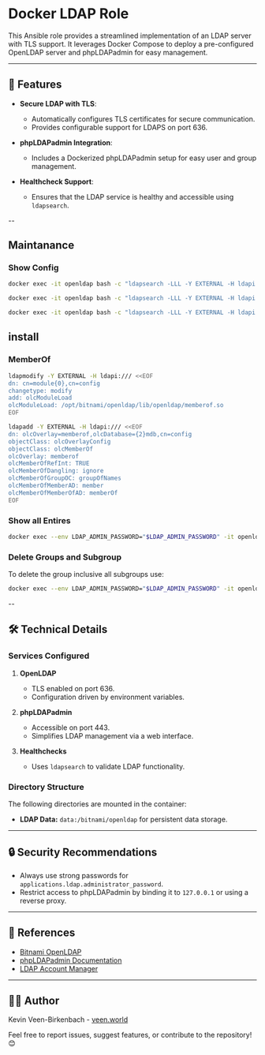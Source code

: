 # Docker LDAP Role

This Ansible role provides a streamlined implementation of an LDAP server with TLS support. It leverages Docker Compose to deploy a pre-configured OpenLDAP server and phpLDAPadmin for easy management.

---

## 🚀 **Features**

- **Secure LDAP with TLS**:
  - Automatically configures TLS certificates for secure communication.
  - Provides configurable support for LDAPS on port 636.

- **phpLDAPadmin Integration**:
  - Includes a Dockerized phpLDAPadmin setup for easy user and group management.

- **Healthcheck Support**:
  - Ensures that the LDAP service is healthy and accessible using `ldapsearch`.

--
## Maintanance

### Show Config
```bash
docker exec -it openldap bash -c "ldapsearch -LLL -Y EXTERNAL -H ldapi:/// -b 'cn=config'"
```

```bash
docker exec -it openldap bash -c "ldapsearch -LLL -Y EXTERNAL -H ldapi:/// -b 'cn=config' -s base '(objectClass=*)'"
```

```bash
docker exec -it openldap bash -c "ldapsearch -LLL -Y EXTERNAL -H ldapi:/// -b 'cn=config' -s base '(objectClass=olcModuleList)'"
```

## install

### MemberOf
```bash
ldapmodify -Y EXTERNAL -H ldapi:/// <<EOF
dn: cn=module{0},cn=config
changetype: modify
add: olcModuleLoad
olcModuleLoad: /opt/bitnami/openldap/lib/openldap/memberof.so
EOF

ldapadd -Y EXTERNAL -H ldapi:/// <<EOF
dn: olcOverlay=memberof,olcDatabase={2}mdb,cn=config
objectClass: olcOverlayConfig
objectClass: olcMemberOf
olcOverlay: memberof
olcMemberOfRefInt: TRUE
olcMemberOfDangling: ignore
olcMemberOfGroupOC: groupOfNames
olcMemberOfMemberAD: member
olcMemberOfMemberOfAD: memberOf
EOF


```

### Show all Entires
```bash 
docker exec --env LDAP_ADMIN_PASSWORD="$LDAP_ADMIN_PASSWORD" -it openldap bash -c "ldapsearch -LLL -o ldif-wrap=no -x -D 'cn=administrator,dc=veen,dc=world' -w \"\$LDAP_ADMIN_PASSWORD\" -b 'dc=veen,dc=world'";
```

### Delete Groups and Subgroup
To delete the group inclusive all subgroups use:
```bash
docker exec --env LDAP_ADMIN_PASSWORD="$LDAP_ADMIN_PASSWORD" -it openldap bash -c "ldapsearch -LLL -o ldif-wrap=no -x -D 'cn=administrator,dc=veen,dc=world' -w \"\$LDAP_ADMIN_PASSWORD\" -b 'ou=applications,ou=groups,dc=veen,dc=world' dn | sed -n 's/^dn: //p' | tac | while read -r dn; do echo \"Deleting \$dn\"; ldapdelete -x -D 'cn=administrator,dc=veen,dc=world' -w \"\$LDAP_ADMIN_PASSWORD\" \"\$dn\"; done"

```

--

## 🛠️ **Technical Details**

### **Services Configured**

1. **OpenLDAP**
   - TLS enabled on port 636.
   - Configuration driven by environment variables.

2. **phpLDAPadmin**
   - Accessible on port 443.
   - Simplifies LDAP management via a web interface.

3. **Healthchecks**
   - Uses `ldapsearch` to validate LDAP functionality.

### **Directory Structure**

The following directories are mounted in the container:
- **LDAP Data:** `data:/bitnami/openldap` for persistent data storage.

---

## 🔒 **Security Recommendations**
- Always use strong passwords for `applications.ldap.administrator_password`.
- Restrict access to phpLDAPadmin by binding it to `127.0.0.1` or using a reverse proxy.

---

## 📜 **References**
- [Bitnami OpenLDAP](https://hub.docker.com/r/bitnami/openldap)
- [phpLDAPadmin Documentation](https://github.com/leenooks/phpLDAPadmin/wiki/Docker-Container)
- [LDAP Account Manager](https://github.com/LDAPAccountManager/docker)
---


## 👨‍💻 **Author**

Kevin Veen-Birkenbach - [veen.world](https://www.veen.world)

Feel free to report issues, suggest features, or contribute to the repository! 😊